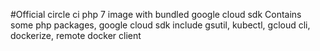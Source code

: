 #Official circle ci php 7 image with bundled google cloud sdk
Contains some php packages, google cloud sdk include gsutil, kubectl, gcloud cli, dockerize, remote docker client
